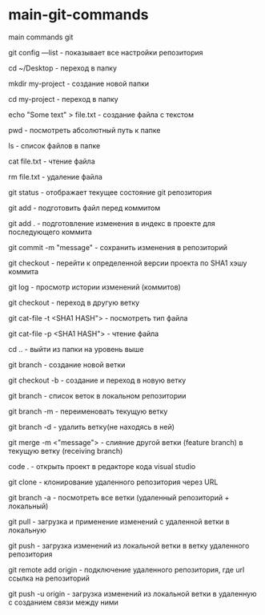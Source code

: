 # main-git-commands
main commands git

git config —list -  показывает все настройки  репозитория

cd ~/Desktop - переход в папку

mkdir my-project - создание новой папки

cd my-project - переход в папку

echo "Some text" > file.txt - создание файла с текстом

pwd - посмотреть абсолютный путь к папке

ls - список файлов в папке

cat file.txt - чтение файла

rm file.txt - удаление файла

git status - отображает текущее состояние git репозитория

git add <files> - подготовить файл перед коммитом
  
git add . - подготовление изменения в индекс в проекте для последующего коммита
  
git commit -m "message" - сохранить изменения в репозиторий
  
git checkout <commit hash>  - перейти к определенной версии проекта по SHA1 хэшу коммита
  
git log - просмотр истории изменений (коммитов)
  
git checkout <branch name> - переход в другую ветку
  
git cat-file -t <SHA1 HASH"> - посмотреть тип файла
  
git cat-file -p <SHA1 HASH"> - чтение файла
  
cd .. - выйти из папки на уровень выше
  
git branch <branch name> - создание новой ветки
  
git checkout -b <branch name> - создание и переход в новую ветку
  
git branch - список веток в локальном репозитории
  
git branch -m <new branch name> - переименовать текущую ветку
  
git branch -d <branch name> - удалить ветку(не находясь в ней)
  
git merge -m <"message"> <feature branch name> - слияние другой ветки (feature branch) в текущую ветку (receiving branch)
  
code .  - открыть проект в редакторе кода visual studio

git clone <url> - клонирование удаленного репозитория через URL

git branch -a - посмотреть все ветки (удаленный репозиторий + локальный)

git pull - загрузка и применение изменений с удаленной ветки в локальную

git push - загрузка изменений из локальной ветки в ветку удаленного репозитория

git remote add origin <url> - подключение удаленного репозитория, где url ссылка на репозиторий

git push -u origin <branch> - загрузка изменений из локальной ветки в удаленную с созданием связи между ними
